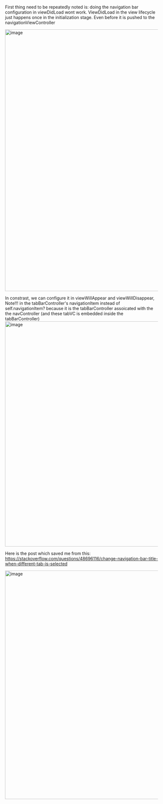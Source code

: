 First thing need to be repeatedly noted is: doing the navigation bar configuration in viewDidLoad wont work. ViewDidLoad in the view lifecycle just happens once in the initialization stage.
Even before it is pushed to the navigationViewController

<img width="859" alt="image" src="https://user-images.githubusercontent.com/81428296/178326110-1d310e34-80ed-442d-a0e5-cc7750ef47c7.png">


In constrast, we can configure it in viewWillAppear and viewWillDisappear, Note!!! in the tabBarController's navigationItem instead of self.navigationItem? because it is the tabBarController assoicated with the the navController (and these tabVC is embedded inside the tabBarController)
<img width="739" alt="image" src="https://user-images.githubusercontent.com/81428296/178326293-e38c7575-5d2f-4ac6-a5e5-f64cd8b30e49.png">

Here is the post which saved me from this: https://stackoverflow.com/questions/48696116/change-navigation-bar-title-when-different-tab-is-selected

<img width="750" alt="image" src="https://user-images.githubusercontent.com/81428296/178326756-7a3632c6-5e74-46f9-a057-3978da210f63.png">

